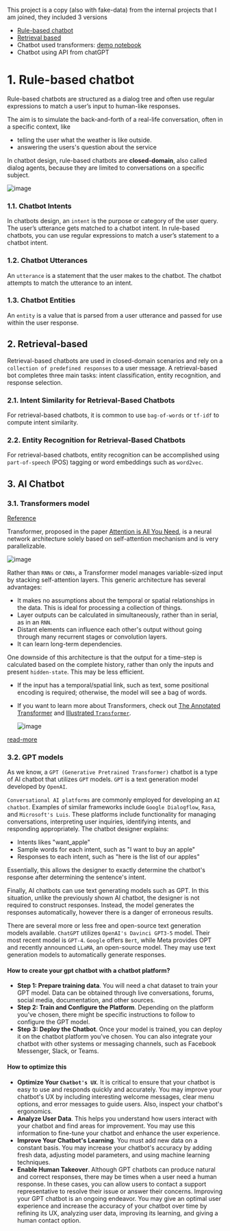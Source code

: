 This project is a copy (also with fake-data) from the internal projects that I am joined, they included 3 versions
- [Rule-based chatbot](https://github.com/NhanDoV/All-of-my-projects./tree/main/Jan2022-Jan2024/2.%20Chatbot/Rule-based-chatbot)
- [Retrieval based](https://github.com/NhanDoV/All-of-my-projects./tree/main/Jan2022-Jan2024/2.%20Chatbot/Retrieval-based-bot)
- Chatbot used transformers: [demo notebook](https://github.com/NhanDoV/All-of-my-projects./blob/main/Jan2022-Jan2024/2.%20Chatbot/linh-tinh/transformers_model.ipynb)
- Chatbot using API from chatGPT

# 1. Rule-based chatbot
Rule-based chatbots are structured as a dialog tree and often use regular expressions to match a user’s input to human-like responses. 

The aim is to simulate the back-and-forth of a real-life conversation, often in a specific context, like 
- telling the user what the weather is like outside. 
- answering the users's question about the service

In chatbot design, rule-based chatbots are **closed-domain**, also called dialog agents, because they are limited to conversations on a specific subject.

![image](https://user-images.githubusercontent.com/60571509/233780873-939e104f-c40b-4617-b01a-fd6f05dbee9a.png)

### 1.1. Chatbot Intents
In chatbots design, an `intent` is the purpose or category of the user query. The user’s utterance gets matched to a chatbot intent. In rule-based chatbots, you can use regular expressions to match a user’s statement to a chatbot intent.

### 1.2. Chatbot Utterances
An `utterance` is a statement that the user makes to the chatbot. The chatbot attempts to match the utterance to an intent.

### 1.3. Chatbot Entities
An `entity` is a value that is parsed from a user utterance and passed for use within the user response.

## 2. Retrieval-based
Retrieval-based chatbots are used in closed-domain scenarios and rely on a `collection of predefined responses` to a user message. A retrieval-based bot completes three main tasks: intent classification, entity recognition, and response selection.

### 2.1. Intent Similarity for Retrieval-Based Chatbots
For retrieval-based chatbots, it is common to use `bag-of-words` or `tf-idf` to compute intent similarity.

### 2.2. Entity Recognition for Retrieval-Based Chatbots
For retrieval-based chatbots, entity recognition can be accomplished using `part-of-speech` (POS) tagging or word embeddings such as `word2vec`.

## 3. AI Chatbot
### 3.1. Transformers model 
[Reference](https://blog.tensorflow.org/2019/05/transformer-chatbot-tutorial-with-tensorflow-2.html)

Transformer, proposed in the paper [Attention is All You Need](https://arxiv.org/abs/1706.03762), is a neural network architecture solely based on self-attention mechanism and is very parallelizable.

![image](https://blogger.googleusercontent.com/img/b/R29vZ2xl/AVvXsEjubJSdXkMwulhxB3g5tOEJ8Iihc7BMxsdEtJicdRWon1GZi8mhkpN-gN8heS8ZyJT4R7JZ_mLm_gqorKAvETrAKq1P3Msn7x9M7gU2iPkl0BBKevmuiyjMJRu3u186jem5yXEdIJ5mC1I/s1600/transformer.png)

Rather than `RNNs` or `CNNs`, a Transformer model manages variable-sized input by stacking self-attention layers. This generic architecture has several advantages:
- It makes no assumptions about the temporal or spatial relationships in the data. This is ideal for processing a collection of things.
- Layer outputs can be calculated in simultaneously, rather than in serial, as in an `RNN`.
- Distant elements can influence each other's output without going through many recurrent stages or convolution layers.
- It can learn long-term dependencies.
  
One downside of this architecture is that the output for a time-step is calculated based on the complete history, rather than only the inputs and present `hidden-state`. This may be less efficient.
- If the input has a temporal/spatial link, such as text, some positional encoding is required; otherwise, the model will see a bag of words.
- If you want to learn more about Transformers, check out [The Annotated Transformer](http://nlp.seas.harvard.edu/2018/04/03/attention.html) and [Illustrated `Transformer`](http://jalammar.github.io/illustrated-transformer/).

  ![image](https://blogger.googleusercontent.com/img/b/R29vZ2xl/AVvXsEi6xvc6UV_8MG2P6-j9kBkD-DL1c21U7DpLhFIwEOW3gOoKEgBFjsg0jo12yjga8sAC-GScl42Tby-cFdW7zu5KW9cgG_2LbwJatcNPOX2kF4t2e6xR19mmlD3S07MmPaDYVhe37MTj0hc/s1600/transformer.png)

[read-more](https://www.tensorflow.org/text/tutorials/transformer)

### 3.2. GPT models
As we know, a `GPT (Generative Pretrained Transformer)` chatbot is a type of AI chatbot that utilizes `GPT` models. `GPT` is a text generation model developed by `OpenAI`.

`Conversational AI platforms` are commonly employed for developing an `AI chatbot`. Examples of similar frameworks include `Google Dialogflow`, `Rasa`, and `Microsoft's Luis`. These platforms include functionality for managing conversations, interpreting user inquiries, identifying intents, and responding appropriately. The chatbot designer explains:

- Intents likes "want_apple"
- Sample words for each intent, such as "I want to buy an apple"
- Responses to each intent, such as "here is the list of our apples"

Essentially, this allows the designer to exactly determine the chatbot's response after determining the sentence's intent.

Finally, AI chatbots can use text generating models such as GPT. In this situation, unlike the previously shown AI chatbot, the designer is not required to construct responses. Instead, the model generates the responses automatically, however there is a danger of erroneous results.

There are several more or less free and open-source text generation models available. `ChatGPT` utilizes `OpenAI's Davinci GPT3-5` model. Their most recent model is `GPT-4`. `Google` offers `Bert`, while Meta provides OPT and recently announced `LLaMA`, an open-source model. 
They may use text generation models to automatically generate responses.

#### How to create your gpt chatbot with a chatbot platform?
- **Step 1: Prepare training data**. You will need a chat dataset to train your GPT model. Data can be obtained through live conversations, forums, social media, documentation, and other sources.
- **Step 2: Train and Configure the Platform**. Depending on the platform you've chosen, there might be specific instructions to follow to configure the GPT model.
- **Step 3: Deploy the Chatbot**. Once your model is trained, you can deploy it on the chatbot platform you've chosen. You can also integrate your chatbot with other systems or messaging channels, such as Facebook Messenger, Slack, or Teams.

#### How to optimize this
- **Optimize Your `Chatbot's UX`**. It is critical to ensure that your chatbot is easy to use and responds quickly and accurately. You may improve your chatbot's UX by including interesting welcome messages, clear menu options, and error messages to guide users. Also, inspect your chatbot's ergonomics.
- **Analyze User Data**. This helps you understand how users interact with your chatbot and find areas for improvement. You may use this information to fine-tune your chatbot and enhance the user experience.
- **Improve Your Chatbot's Learning**. You must add new data on a constant basis. You may increase your chatbot's accuracy by adding fresh data, adjusting model parameters, and using machine learning techniques.
- **Enable Human Takeover**. Although GPT chatbots can produce natural and correct responses, there may be times when a user need a human response. In these cases, you can allow users to contact a support representative to resolve their issue or answer their concerns. Improving your GPT chatbot is an ongoing endeavor. You may give an optimal user experience and increase the accuracy of your chatbot over time by refining its UX, analyzing user data, improving its learning, and giving a human contact option.
